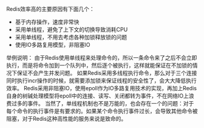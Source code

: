Redis效率高的主要原因有下面几个：
- 基于内存操作，速度非常快
- 采用单线程，避免了上下文的切换导致消耗CPU
- 采用单线程，不用去考虑各种加锁释放锁的问题
- 使用IO多路复用模型，非阻塞IO



举例说明：
由于Redis使用单线程来处理命令的，所以一条命令来了之后不会立即执行，而是将命令加到一个队列中，然后逐个被执行，这样就能保证在不加锁的情况下保证不会产生并发问题。
如果Redis采用多线程执行命令，那么对于三个连接同时执行incr操作的时候，就需要添加锁来保证线程的安全性了，会大大降低执行效率。
Redis采用非阻塞IO，使用epoll作为IO多路复用技术的实现，再加上Redis自身的树碱处理模型将epoll中的连接、读写、关闭都转为事件，不在网络IO上浪费过多的事件。
当然了，单线程机制也不是万能的，也会存在一个的问题：对于每个命令的执行事件是有要求的。如果某个命令执行事件过长，会导致其他命令被阻塞，对于Redis这种高性能的服务来说是致命的。
